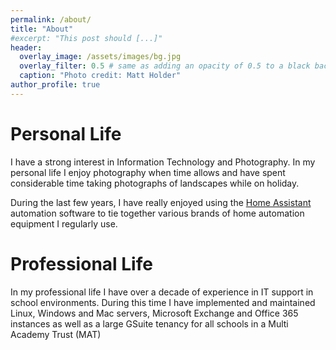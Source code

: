```yaml
---
permalink: /about/
title: "About"
#excerpt: "This post should [...]"
header:
  overlay_image: /assets/images/bg.jpg
  overlay_filter: 0.5 # same as adding an opacity of 0.5 to a black background
  caption: "Photo credit: Matt Holder"
author_profile: true
---
```


# Personal Life

I have a strong interest in Information Technology and Photography. In my personal life I enjoy photography when time allows and have spent considerable time taking photographs of landscapes while on holiday.

During the last few years, I have really enjoyed using the [Home Assistant](https://www.home-assistant.io/) automation software to tie together various brands of home automation equipment I regularly use.

# Professional Life

In my professional life I have over a decade of experience in IT support in school environments. During this time I have implemented and maintained Linux, Windows and Mac servers, Microsoft Exchange and Office 365 instances as well as a large GSuite tenancy for all schools in a Multi Academy Trust (MAT)